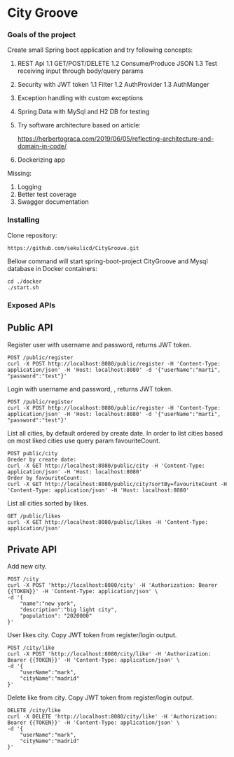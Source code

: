 # City Groove

### Goals of the project
Create small Spring boot application and try following concepts:
1. REST Api
    1.1 GET/POST/DELETE
    1.2 Consume/Produce JSON
    1.3 Test receiving input through body/query params
2. Security with JWT token
    1.1 Filter
    1.2 AuthProvider
    1.3 AuthManger
3. Exception handling with custom exceptions
4. Spring Data with MySql and H2 DB for testing
6. Try software architecture based on article:

    https://herbertograca.com/2019/06/05/reflecting-architecture-and-domain-in-code/
5. Dockerizing app

Missing:
1. Logging
2. Better test coverage
3. Swagger documentation 

### Installing
Clone repository:
```
https://github.com/sekulicd/CityGroove.git
```
Bellow command will start spring-boot-project CityGroove and Mysql database in Docker containers:
```
cd ./docker
./start.sh
```

### Exposed APIs
## Public API

Register user with username and password, returns JWT token.
```
POST /public/register
curl -X POST http://localhost:8080/public/register -H 'Content-Type: application/json' -H 'Host: localhost:8080' -d '{"userName":"marti",	"password":"test"}'
```

Login with username and password, , returns JWT token.
```
POST /public/register
curl -X POST http://localhost:8080/public/register -H 'Content-Type: application/json' -H 'Host: localhost:8080' -d '{"userName":"marti",	"password":"test"}'
```

List all cities, by default ordered by create date. 
In order to list cities based on most liked cities use query param favouriteCount.
```
POST public/city
Oreder by create date:
curl -X GET http://localhost:8080/public/city -H 'Content-Type: application/json' -H 'Host: localhost:8080'
Order by favouriteCount:
curl -X GET http://localhost:8080/public/city?sortBy=favouriteCount -H 'Content-Type: application/json' -H 'Host: localhost:8080'
```

List all cities sorted by likes.
```
GET /public/likes
curl -X GET http://localhost:8080/public/likes -H 'Content-Type: application/json'
```

## Private API
Add new city.
```
POST /city
curl -X POST 'http://localhost:8080/city' -H 'Authorization: Bearer {{TOKEN}}' -H 'Content-Type: application/json' \
-d '{
	"name":"new york",
    "description":"big light city",
    "population": "2020000"
}'
```

User likes city. 
Copy JWT token from register/login output.
```
POST /city/like
curl -X POST 'http://localhost:8080/city/like' -H 'Authorization: Bearer {{TOKEN}}' -H 'Content-Type: application/json' \
-d '{
	"userName":"mark",
	"cityName":"madrid"
}'
```

Delete like from city. 
Copy JWT token from register/login output.
```
DELETE /city/like
curl -X DELETE 'http://localhost:8080/city/like' -H 'Authorization: Bearer {{TOKEN}}' -H 'Content-Type: application/json' \
-d '{
	"userName":"mark",
	"cityName":"madrid"
}'
```